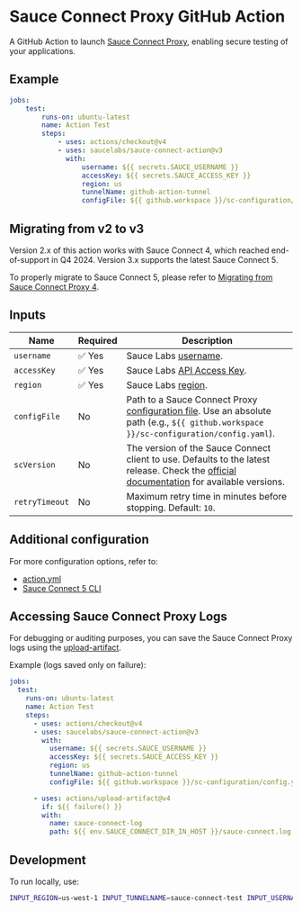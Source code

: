 # Sauce Connect Proxy GitHub Action

A GitHub Action to launch [Sauce Connect Proxy](https://docs.saucelabs.com/secure-connections/), enabling secure testing of your applications.

## Example

```yaml
jobs:
    test:
        runs-on: ubuntu-latest
        name: Action Test
        steps:
            - uses: actions/checkout@v4
            - uses: saucelabs/sauce-connect-action@v3
              with:
                  username: ${{ secrets.SAUCE_USERNAME }}
                  accessKey: ${{ secrets.SAUCE_ACCESS_KEY }}
                  region: us
                  tunnelName: github-action-tunnel
                  configFile: ${{ github.workspace }}/sc-configuration/config.yaml
```

## Migrating from v2 to v3

Version 2.x of this action works with Sauce Connect 4, which reached end-of-support in Q4 2024. Version 3.x supports the latest Sauce Connect 5.

To properly migrate to Sauce Connect 5, please refer to [Migrating from Sauce Connect Proxy 4](https://docs.saucelabs.com/secure-connections/sauce-connect-5/migrating/).

## Inputs

| Name         | Required | Description |
|-------------|----------|-------------|
| `username`  | ✅ Yes   | Sauce Labs [username](https://docs.saucelabs.com/dev/cli/sauce-connect-5/run/#username). |
| `accessKey` | ✅ Yes   | Sauce Labs [API Access Key](https://docs.saucelabs.com/dev/cli/sauce-connect-5/run/#access-key). |
| `region`    | ✅ Yes   | Sauce Labs [region](https://github.com/saucelabs/node-saucelabs?tab=readme-ov-file#region). |
| `configFile` | No      | Path to a Sauce Connect Proxy [configuration file](https://docs.saucelabs.com/secure-connections/sauce-connect-5/operation/configuration/). Use an absolute path (e.g., `${{ github.workspace }}/sc-configuration/config.yaml`). |
| `scVersion` | No      | The version of the Sauce Connect client to use. Defaults to the latest release. Check the [official documentation](https://docs.saucelabs.com/secure-connections/sauce-connect-5/installation/) for available versions. |
| `retryTimeout` | No  | Maximum retry time in minutes before stopping. Default: `10`. |


## Additional configuration

For more configuration options, refer to:
- [action.yml](action.yml)
- [Sauce Connect 5 CLI](https://docs.saucelabs.com/dev/cli/sauce-connect-5/run/)


## Accessing Sauce Connect Proxy Logs

For debugging or auditing purposes, you can save the Sauce Connect Proxy logs using the [upload-artifact](https://github.com/actions/upload-artifact).

Example (logs saved only on failure):

```yaml
jobs:
  test:
    runs-on: ubuntu-latest
    name: Action Test
    steps:
      - uses: actions/checkout@v4
      - uses: saucelabs/sauce-connect-action@v3
        with:
          username: ${{ secrets.SAUCE_USERNAME }}
          accessKey: ${{ secrets.SAUCE_ACCESS_KEY }}
          region: us
          tunnelName: github-action-tunnel
          configFile: ${{ github.workspace }}/sc-configuration/config.yaml

      - uses: actions/upload-artifact@v4
        if: ${{ failure() }}
        with:
          name: sauce-connect-log
          path: ${{ env.SAUCE_CONNECT_DIR_IN_HOST }}/sauce-connect.log
```

## Development

To run locally, use:

```bash
INPUT_REGION=us-west-1 INPUT_TUNNELNAME=sauce-connect-test INPUT_USERNAME=username INPUT_ACCESSKEY=accesskey node ./dist/main/index.js
```
